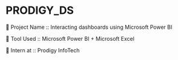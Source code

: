 # PRODIGY_DS

📌 Project Name :: Interacting dashboards using Microsoft Power BI

📌 Tool Used :: Microsoft Power BI + Microsoft Excel

📌 Intern at :: Prodigy InfoTech
